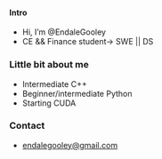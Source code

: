 #### Intro
- Hi, I’m @EndaleGooley
- CE && Finance student-> SWE || DS
### Little bit about me 
- Intermediate C++
- Beginner/intermediate Python
- Starting CUDA
### Contact
- endalegooley@gmail.com
